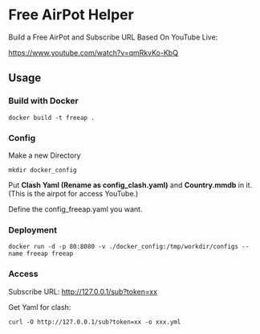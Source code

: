 # Free AirPot Helper

Build a Free AirPot and Subscribe URL Based On YouTube Live:

https://www.youtube.com/watch?v=qmRkvKo-KbQ

## Usage

### Build with Docker
```shell
docker build -t freeap .
```

### Config
Make a new Directory
```shell
mkdir docker_config
```
Put **Clash Yaml (Rename as config_clash.yaml)** and **Country.mmdb** in it. (This is the airpot for access YouTube.)

Define the config_freeap.yaml you want.

### Deployment
```shell
docker run -d -p 80:8080 -v ./docker_config:/tmp/workdir/configs --name freeap freeap
```

### Access

Subscribe URL: http://127.0.0.1/sub?token=xx

Get Yaml for clash: 

```shell
curl -O http://127.0.0.1/sub?token=xx -o xxx.yml
```